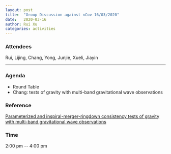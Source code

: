 ```yaml
---
layout: post
title:  "Group Discussion against nCov 16/03/2020"
date:   2020-03-16
author: Rui Xu
categories: activities
---
```



### Attendees

Rui, Lijing, Chang, Yong, Junjie, Xueli, Jiayin


---

### Agenda

- Round Table
- Chang: tests of gravity with multi-band gravitational wave observations


### Reference

[Parameterized and inspiral-merger-ringdown consistency tests of gravity with multi-band gravitational wave observations](https://arxiv.org/abs/1911.05258)


### Time

2:00 pm -- 4:00 pm
